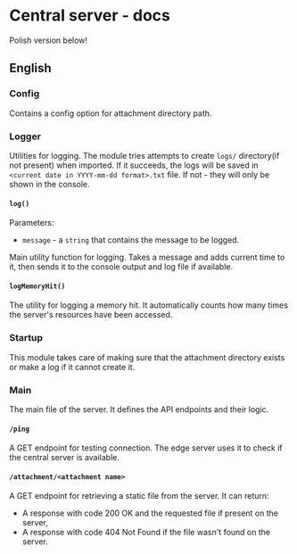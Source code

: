 # Central server - docs

Polish version below!

## English

### Config

Contains a config option for attachment directory path.

### Logger

Utilities for logging.
The module tries attempts to create `logs/` directory(if not present) when imported.
If it succeeds, the logs will be saved in `<current date in YYYY-mm-dd format>.txt` file. If not - they will only be shown in the console.

#### `log()`

Parameters:

- `message` - a `string` that contains the message to be logged.

Main utility function for logging. Takes a message and adds current time to it, then sends it to the console output and log file if available.

#### `logMemoryHit()`

The utility for logging a memory hit. It automatically counts how many times the server's resources have been accessed.

### Startup

This module takes care of making sure that the attachment directory exists or make a log if it cannot create it.

### Main

The main file of the server. It defines the API endpoints and their logic.

#### `/ping`

A GET endpoint for testing connection. The edge server uses it to check if the central server is available.

#### `/attachment/<attachment name>`

A GET endpoint for retrieving a static file from the server. It can return:
- A response with code 200 OK and the requested file if present on the server,
- A response with code 404 Not Found if the file wasn't found on the server.